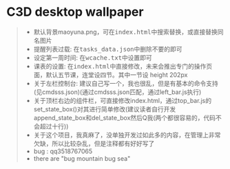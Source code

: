 # C3D desktop wallpaper
> * 默认背景maoyuna.png，可在<kbd>index.html</kbd>中搜索替换，或直接替换同名图片
> * 提醒列表过载: 在<kbd>tasks_data.json</kbd>中删除不要的即可
> * 设定第一周时间: 在<kbd>wcache.txt</kbd>中设置即可 
> * 课表的设置: 在<kbd>index.html</kbd>中直接修改，未来会推出专门的操作页面，默认五节课，连堂设四节。其中一节设 height 202px
> * 关于左栏控制台: 建议自己写一个，我也很乱，但是有基本的命令支持(见cmdsss.json)(通过cmdsss.json匹配，通过left_bar.js执行)
> * 关于顶栏右边的组件栏，可直接修改index.html，通过top_bar.js的set_state_box()对其进行简单修改(建议读者自行开发append_state_box和del_state_box然后Q我(两个都很容易的，代码不会超过十行))
> * 关于这个项目，我真麻了，没单独开发过如此多的内容，在管理上非常欠缺，所以比较杂乱，但是注释都有好好写了
> * bug : qq3518767065
> * there are "bug mountain bug sea" 
